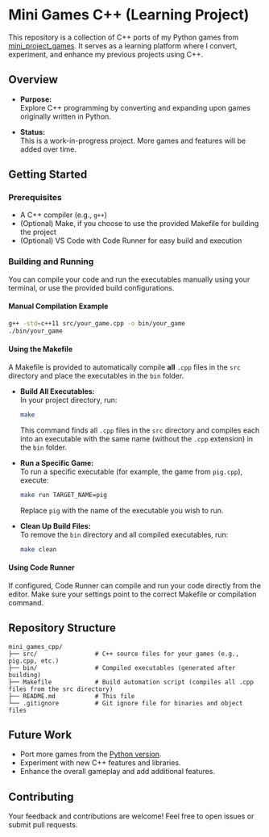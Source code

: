 # Mini Games C++ (Learning Project)

This repository is a collection of C++ ports of my Python games from [mini_project_games](https://github.com/OTAKUWeBer/mini_project_games). It serves as a learning platform where I convert, experiment, and enhance my previous projects using C++.

## Overview

- **Purpose:**  
  Explore C++ programming by converting and expanding upon games originally written in Python.

- **Status:**  
  This is a work-in-progress project. More games and features will be added over time.

## Getting Started

### Prerequisites

- A C++ compiler (e.g., `g++`)
- (Optional) Make, if you choose to use the provided Makefile for building the project
- (Optional) VS Code with Code Runner for easy build and execution

### Building and Running

You can compile your code and run the executables manually using your terminal, or use the provided build configurations.

#### Manual Compilation Example

```bash
g++ -std=c++11 src/your_game.cpp -o bin/your_game
./bin/your_game
```

#### Using the Makefile

A Makefile is provided to automatically compile **all** `.cpp` files in the `src` directory and place the executables in the `bin` folder.

- **Build All Executables:**  
  In your project directory, run:
  ```bash
  make
  ```
  This command finds all `.cpp` files in the `src` directory and compiles each into an executable with the same name (without the `.cpp` extension) in the `bin` folder.

- **Run a Specific Game:**  
  To run a specific executable (for example, the game from `pig.cpp`), execute:
  ```bash
  make run TARGET_NAME=pig
  ```
  Replace `pig` with the name of the executable you wish to run.

- **Clean Up Build Files:**  
  To remove the `bin` directory and all compiled executables, run:
  ```bash
  make clean
  ```

#### Using Code Runner

If configured, Code Runner can compile and run your code directly from the editor. Make sure your settings point to the correct Makefile or compilation command.

## Repository Structure

```
mini_games_cpp/
├── src/                # C++ source files for your games (e.g., pig.cpp, etc.)
├── bin/                # Compiled executables (generated after building)
├── Makefile            # Build automation script (compiles all .cpp files from the src directory)
├── README.md           # This file
└── .gitignore          # Git ignore file for binaries and object files
```

## Future Work

- Port more games from the [Python version](https://github.com/OTAKUWeBer/mini_project_games).
- Experiment with new C++ features and libraries.
- Enhance the overall gameplay and add additional features.

## Contributing

Your feedback and contributions are welcome! Feel free to open issues or submit pull requests.